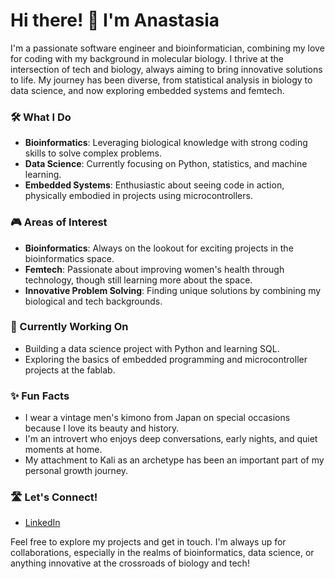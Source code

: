 # Hi there! 👋 I'm Anastasia

I'm a passionate software engineer and bioinformatician, combining my love for coding with my background in molecular biology. I thrive at the intersection of tech and biology, always aiming to bring innovative solutions to life. My journey has been diverse, from statistical analysis in biology to data science, and now exploring embedded systems and femtech.

### 🛠️ What I Do
- **Bioinformatics**: Leveraging biological knowledge with strong coding skills to solve complex problems.
- **Data Science**: Currently focusing on Python, statistics, and machine learning.
- **Embedded Systems**: Enthusiastic about seeing code in action, physically embodied in projects using microcontrollers.

### 🎮 Areas of Interest
- **Bioinformatics**: Always on the lookout for exciting projects in the bioinformatics space.
- **Femtech**: Passionate about improving women's health through technology, though still learning more about the space.
- **Innovative Problem Solving**: Finding unique solutions by combining my biological and tech backgrounds.

### 🌱 Currently Working On
- Building a data science project with Python and learning SQL.
- Exploring the basics of embedded programming and microcontroller projects at the fablab.

### ✨ Fun Facts
- I wear a vintage men's kimono from Japan on special occasions because I love its beauty and history.
- I'm an introvert who enjoys deep conversations, early nights, and quiet moments at home.
- My attachment to Kali as an archetype has been an important part of my personal growth journey.

### 🛣️ Let's Connect!
- [LinkedIn](https://www.linkedin.com/in/avoronko)

Feel free to explore my projects and get in touch. I'm always up for collaborations, especially in the realms of bioinformatics, data science, or anything innovative at the crossroads of biology and tech!
